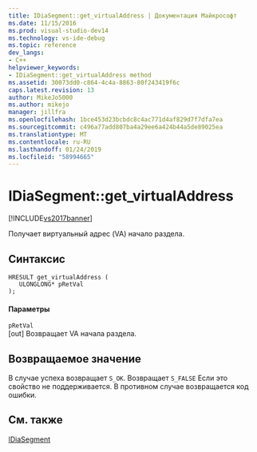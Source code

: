 ```yaml
---
title: IDiaSegment::get_virtualAddress | Документация Майкрософт
ms.date: 11/15/2016
ms.prod: visual-studio-dev14
ms.technology: vs-ide-debug
ms.topic: reference
dev_langs:
- C++
helpviewer_keywords:
- IDiaSegment::get_virtualAddress method
ms.assetid: 30073dd0-c864-4c4a-8863-80f243419f6c
caps.latest.revision: 13
author: MikeJo5000
ms.author: mikejo
manager: jillfra
ms.openlocfilehash: 1bce453d23bcbdc8c4ac771d4af829d7f7dfa7ea
ms.sourcegitcommit: c496a77add807ba4a29ee6a424b44a5de89025ea
ms.translationtype: MT
ms.contentlocale: ru-RU
ms.lasthandoff: 01/24/2019
ms.locfileid: "58994665"
---
```

# <a name="idiasegmentgetvirtualaddress"></a>IDiaSegment::get_virtualAddress
[!INCLUDE[vs2017banner](../../includes/vs2017banner.md)]

Получает виртуальный адрес (VA) начало раздела.  
  
## <a name="syntax"></a>Синтаксис  
  
```cpp#  
HRESULT get_virtualAddress (   
   ULONGLONG* pRetVal  
);  
```  
  
#### <a name="parameters"></a>Параметры  
 `pRetVal`  
 [out] Возвращает VA начала раздела.  
  
## <a name="return-value"></a>Возвращаемое значение  
 В случае успеха возвращает `S_OK`. Возвращает `S_FALSE` Если это свойство не поддерживается. В противном случае возвращается код ошибки.  
  
## <a name="see-also"></a>См. также  
 [IDiaSegment](../../debugger/debug-interface-access/idiasegment.md)
